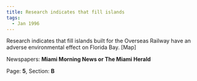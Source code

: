 ```yaml
---  
title: Research indicates that fill islands  
tags:  
  - Jan 1996  
---  
```

  
Research indicates that fill islands built for the Overseas Railway have an adverse environmental effect on Florida Bay. [Map]  
  
Newspapers: **Miami Morning News or The Miami Herald**  
  
Page: **5**, Section: **B** 
